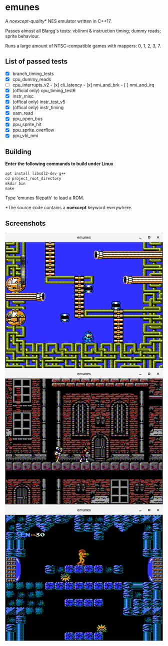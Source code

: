 # emunes
A *noexcept-quality*\* NES emulator written in C++17.

Passes almost all Blargg's tests: vbl/nmi & instruction timing; dummy reads; sprite behaviour.

Runs a large amount of NTSC-compatible games with mappers: 0, 1, 2, 3, 7.

## List of passed tests

- [x] branch\_timing\_tests
- [x] cpu\_dummy\_reads
- [ ] cpu\_interrupts\_v2
      - [x] cli_latency
      - [x] nmi_and_brk
      - [ ] nmi_and_irq
- [x] \(official only) cpu\_timing\_test6
- [x] instr\_misc
- [x] \(offical only) instr\_test\_v5
- [x] \(offical only) instr\_timing
- [x] oam\_read
- [x] ppu\_open\_bus
- [x] ppu\_sprite\_hit
- [x] ppu\_sprite\_overflow
- [x] ppu\_vbl\_nmi

## Building

**Enter the following commands to build under Linux**
```
apt install libsdl2-dev g++
cd project_root_directory
mkdir bin
make
```

Type 'emunes filepath' to load a ROM.

\*The source code contains a **noexcept** keyword everywhere.

## Screenshots
![alt tag](/res/images/1.png)
![alt tag](/res/images/2.png)
![alt tag](/res/images/3.png)

